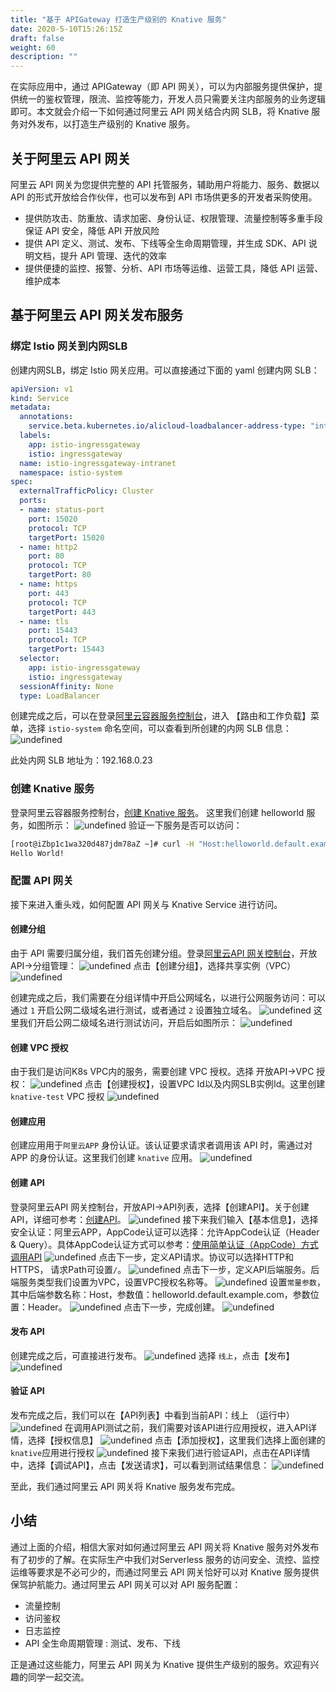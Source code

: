 ```yaml
---
title: "基于 APIGateway 打造生产级别的 Knative 服务"
date: 2020-5-10T15:26:15Z
draft: false
weight: 60
description: ""
---
```


在实际应用中，通过 APIGateway（即 API 网关），可以为内部服务提供保护，提供统一的鉴权管理，限流、监控等能力，开发人员只需要关注内部服务的业务逻辑即可。本文就会介绍一下如何通过阿里云 API 网关结合内网 SLB，将 Knative 服务对外发布，以打造生产级别的 Knative 服务。

## 关于阿里云 API 网关
阿里云 API 网关为您提供完整的 API 托管服务，辅助用户将能力、服务、数据以 API 的形式开放给合作伙伴，也可以发布到 API 市场供更多的开发者采购使用。
- 提供防攻击、防重放、请求加密、身份认证、权限管理、流量控制等多重手段保证 API 安全，降低 API 开放风险
- 提供 API 定义、测试、发布、下线等全生命周期管理，并生成 SDK、API 说明文档，提升 API 管理、迭代的效率
- 提供便捷的监控、报警、分析、API 市场等运维、运营工具，降低 API 运营、维护成本

## 基于阿里云 API 网关发布服务
### 绑定 Istio 网关到内网SLB
创建内网SLB，绑定 Istio 网关应用。可以直接通过下面的 yaml 创建内网 SLB：
```yaml
apiVersion: v1
kind: Service
metadata:
  annotations:
    service.beta.kubernetes.io/alicloud-loadbalancer-address-type: "intranet"
  labels:
    app: istio-ingressgateway
    istio: ingressgateway
  name: istio-ingressgateway-intranet
  namespace: istio-system
spec:
  externalTrafficPolicy: Cluster
  ports:
  - name: status-port
    port: 15020
    protocol: TCP
    targetPort: 15020
  - name: http2
    port: 80
    protocol: TCP
    targetPort: 80
  - name: https
    port: 443
    protocol: TCP
    targetPort: 443
  - name: tls
    port: 15443
    protocol: TCP
    targetPort: 15443
  selector:
    app: istio-ingressgateway
    istio: ingressgateway
  sessionAffinity: None
  type: LoadBalancer
```
创建完成之后，可以在登录[阿里云容器服务控制台](https://cs.console.aliyun.com)，进入 【路由和工作负载】菜单，选择 `istio-system` 命名空间，可以查看到所创建的内网 SLB 信息：
![undefined](https://intranetproxy.alipay.com/skylark/lark/0/2019/png/11378/1567652311381-3813fb0b-818f-4a70-a4a1-7aeaffbf5624.png) 

此处内网 SLB 地址为：192.168.0.23

### 创建 Knative 服务
登录阿里云容器服务控制台，[创建 Knative 服务](https://help.aliyun.com/document_detail/126413.html)。
这里我们创建 helloworld 服务，如图所示：
![undefined](https://intranetproxy.alipay.com/skylark/lark/0/2019/png/11378/1567648371907-5018b365-924f-413f-9050-5a282b1226e7.png) 
验证一下服务是否可以访问：
```bash
[root@iZbp1c1wa320d487jdm78aZ ~]# curl -H "Host:helloworld.default.example.com" http://192.168.0.23
Hello World!
```

### 配置 API 网关
接下来进入重头戏，如何配置 API 网关与 Knative Service 进行访问。
#### 创建分组
由于 API 需要归属分组，我们首先创建分组。登录[阿里云API 网关控制台](https://apigateway.console.aliyun.com)，开放API->分组管理：
![undefined](https://intranetproxy.alipay.com/skylark/lark/0/2019/png/11378/1567653666476-3d4434ef-4bb9-4c4b-a217-d02b00fab58e.png) 
点击【创建分组】，选择共享实例（VPC）
![undefined](https://intranetproxy.alipay.com/skylark/lark/0/2019/png/11378/1567652879838-2ef79fc4-bb4b-4878-a244-3edfa788596a.png) 

创建完成之后，我们需要在分组详情中开启公网域名，以进行公网服务访问：可以通过 `1` 开启公网二级域名进行测试，或者通过 `2` 设置独立域名。
![undefined](https://intranetproxy.alipay.com/skylark/lark/0/2019/png/11378/1567653028874-93481f3b-c72b-42c9-a6e6-79d4ed2a3623.png) 
这里我们开启公网二级域名进行测试访问，开启后如图所示：
![undefined](https://intranetproxy.alipay.com/skylark/lark/0/2019/png/11378/1567653181947-770573b0-9868-41a2-bdbd-7886de98b057.png) 
#### 创建 VPC 授权
由于我们是访问K8s VPC内的服务，需要创建 VPC 授权。选择 开放API->VPC 授权：
![undefined](https://intranetproxy.alipay.com/skylark/lark/0/2019/png/11378/1567655135954-799bf4c9-d4c5-45db-a1da-76992d2bf165.png) 
点击【创建授权】，设置VPC Id以及内网SLB实例Id。这里创建 `knative-test` VPC 授权
![undefined](https://intranetproxy.alipay.com/skylark/lark/0/2019/png/11378/1567655365765-2fedd478-a78f-4b74-b7e2-78d3580fd9f8.png) 
#### 创建应用
创建应用用于`阿里云APP` 身份认证。该认证要求请求者调用该 API 时，需通过对 APP 的身份认证。这里我们创建 `knative` 应用。
![undefined](https://intranetproxy.alipay.com/skylark/lark/0/2019/png/11378/1567654314489-965356b0-9b2a-4388-8b33-f03f12d56a70.png) 
#### 创建 API
登录阿里云API 网关控制台，开放API->API列表，选择【创建API】。关于创建API，详细可参考：[创建API](https://help.aliyun.com/document_detail)。
![undefined](https://intranetproxy.alipay.com/skylark/lark/0/2019/png/11378/1567653897838-dae2bfef-8a2b-462c-b593-525b8a56e202.png) 
接下来我们输入【基本信息】，选择安全认证：阿里云APP，AppCode认证可以选择：允许AppCode认证（Header & Query）。具体AppCode认证方式可以参考：[使用简单认证（AppCode）方式调用API](https://help.aliyun.com/document_detail/115437.html)
![undefined](https://intranetproxy.alipay.com/skylark/lark/0/2019/png/11378/1567654781103-3564e9af-784d-49ac-9e3c-e5174f162eab.png) 
点击下一步，定义API请求。协议可以选择HTTP和HTTPS， 请求Path可设置`/`。
![undefined](https://intranetproxy.alipay.com/skylark/lark/0/2019/png/11378/1567654742646-88bca315-5fd7-482e-a123-c53bb864afcd.png) 
点击下一步，定义API后端服务。后端服务类型我们设置为VPC，设置VPC授权名称等。
![undefined](https://intranetproxy.alipay.com/skylark/lark/0/2019/png/11378/1567745881336-b4b22099-4338-422b-88d8-bd1346765ca1.png) 
设置`常量参数`，其中后端参数名称：Host，参数值：helloworld.default.example.com，参数位置：Header。
![undefined](https://intranetproxy.alipay.com/skylark/lark/0/2019/png/11378/1567655633316-04f0b501-be45-4bd7-95f7-6a62f70ebc18.png) 
点击下一步，完成创建。
![undefined](https://intranetproxy.alipay.com/skylark/lark/0/2019/png/11378/1567655778284-076f746a-8ace-423f-aa74-044c3b2252c1.png) 
#### 发布 API
创建完成之后，可直接进行发布。
![undefined](https://intranetproxy.alipay.com/skylark/lark/0/2019/png/11378/1567655799602-5144650b-30f0-404c-8cba-63ba4a85b4a4.png)
选择 `线上`，点击【发布】
![undefined](https://intranetproxy.alipay.com/skylark/lark/0/2019/png/11378/1567655844383-8a4add12-a1d5-4caf-b7dc-19162f8eb0bf.png) 
#### 验证 API
发布完成之后，我们可以在【API列表】中看到当前API：线上 （运行中）
![undefined](https://intranetproxy.alipay.com/skylark/lark/0/2019/png/11378/1567656023971-fcc6cfa8-90cc-49ba-81c2-f417a7263d5c.png) 
在调用API测试之前，我们需要对该API进行应用授权，进入API详情，选择【授权信息】
![undefined](https://intranetproxy.alipay.com/skylark/lark/0/2019/png/11378/1567659986941-ab4cda42-3c10-49d7-8893-babf4d1e7538.png) 
点击【添加授权】，这里我们选择上面创建的`knative`应用进行授权
![undefined](https://intranetproxy.alipay.com/skylark/lark/0/2019/png/11378/1567660043015-d26d1a9e-2a86-409e-9ee6-0efe7a8129b0.png) 
接下来我们进行验证API，点击在API详情中，选择【调试API】，点击【发送请求】，可以看到测试结果信息：
![undefined](https://intranetproxy.alipay.com/skylark/lark/0/2019/png/11378/1567660384905-929f92a8-8f40-4f6b-bb55-565d6b95f725.png) 

至此，我们通过阿里云 API 网关将 Knative 服务发布完成。

## 小结
通过上面的介绍，相信大家对如何通过阿里云 API 网关将 Knative 服务对外发布有了初步的了解。在实际生产中我们对Serverless 服务的访问安全、流控、监控运维等要求是不必可少的，而通过阿里云 API 网关恰好可以对 Knative 服务提供保驾护航能力。通过阿里云 API 网关可以对 API 服务配置：
- 流量控制
- 访问鉴权
- 日志监控
- API 全生命周期管理 : 测试、发布、下线

正是通过这些能力，阿里云 API 网关为 Knative 提供生产级别的服务。欢迎有兴趣的同学一起交流。

